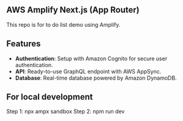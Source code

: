 ## AWS Amplify Next.js (App Router)

This repo is for to do list demo using Amplify.

## Features

- **Authentication**: Setup with Amazon Cognito for secure user authentication.
- **API**: Ready-to-use GraphQL endpoint with AWS AppSync.
- **Database**: Real-time database powered by Amazon DynamoDB.


For local development 
---

Step 1: npx ampx sandbox
Step 2: npm run dev
